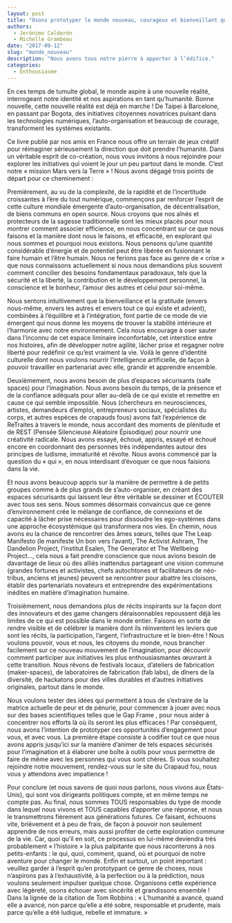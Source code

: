 ```yaml
---
layout: post
title: "Osons prototyper le monde nouveau, courageux et bienveillant que nous savons possible"
authors: 
  - Jerónimo Calderón
  - Michelle Grambeau
date: "2017-09-12"
slug: "monde_nouveau"
description: "Nous avons tous notre pierre à apporter à l’édifice."
categories:
  - Enthousiasme
---
```


En ces temps de tumulte global, le monde aspire à une nouvelle réalité, interrogeant notre identité et nos aspirations en tant qu’humanité. Bonne nouvelle, cette nouvelle réalité est déjà en marche ! De Taipei à Barcelone, en passant par Bogota, des initiatives citoyennes novatrices puisant dans les technologies numériques, l’auto-organisation et beaucoup de courage, transforment les systèmes existants.

Ce livre publié par nos amis en France nous offre un terrain de jeux créatif pour réimaginer sérieusement la direction que doit prendre l’humanité. Dans un véritable esprit de co-création, nous vous invitons à nous rejoindre pour explorer les initiatives qui voient le jour un peu partout dans le monde. C’est notre « mission Mars vers la Terre » ! Nous avons dégagé trois points de départ pour ce cheminement :

Premièrement, au vu de la complexité, de la rapidité et de l’incertitude croissantes à l’ère du tout numérique, commençons par renforcer l’esprit de cette culture mondiale émergente d’auto-organisation, de décentralisation, de biens communs en open source. Nous croyons que nos aînés et protecteurs de la sagesse traditionnelle sont les mieux placés pour nous montrer comment associer efficience, en nous concentrant sur ce que nous faisons et la manière dont nous le faisons, et efficacité, en explorant qui nous sommes et pourquoi nous existons. Nous pensons qu’une quantité considérable d’énergie et de potentiel peut être libérée en fusionnant le faire humain et l’être humain. Nous ne ferions pas face au genre de « crise » que nous connaissons actuellement si nous nous demandions plus souvent comment concilier des besoins fondamentaux paradoxaux, tels que la sécurité et la liberté, la contribution et le développement personnel, la conscience et le bonheur, l’amour des autres et celui pour soi-même.

Nous sentons intuitivement que la bienveillance et la gratitude (envers nous-même, envers les autres et envers tout ce qui existe et advient), combinées à l’équilibre et à l’intégration, font partie de ce mode de vie émergent qui nous donne les moyens de trouver la stabilité intérieure et l’harmonie avec notre environnement. Cela nous encourage à oser sauter dans l’inconnu de cet espace liminaire inconfortable, cet interstice entre nos histoires, afin de développer notre agilité, lâcher prise et regagner notre liberté pour redéfinir ce qu’est vraiment la vie. Voilà le genre d’identité culturelle dont nous voulons nourrir l’intelligence artificielle, de façon à pouvoir travailler en partenariat avec elle, grandir et apprendre ensemble.


Deuxièmement, nous avons besoin de plus d’espaces sécurisants (safe spaces) pour l’imagination. Nous avons besoin du temps, de la présence et de la confiance adéquats pour aller au-delà de ce qui existe et remettre en cause ce qui semble impossible. Nous (chercheurs en neurosciences, artistes, demandeurs d’emploi, entrepreneurs sociaux, spécialistes du corps, et autres espèces de crapauds fous) avons fait l’expérience de ReTraites  à travers le monde, nous accordant des moments de plénitude et de REST  (Pensée Silencieuse Aléatoire Épisodique) pour nourrir une créativité radicale. Nous avons essayé, échoué, appris, essayé et échoué encore en coordonnant des personnes très indépendantes autour des principes de ludisme, immaturité et révolte. Nous avons commencé par la question du « qui », en nous interdisant d’évoquer ce que nous faisions dans la vie. 

Et nous avons beaucoup appris sur la manière de permettre à de petits groupes comme à de plus grands de s’auto-organiser, en créant des espaces sécurisants qui laissent leur être véritable se dessiner et ÉCOUTER avec tous ses sens. Nous sommes désormais convaincus que ce genre d’environnement crée le mélange de confiance, de connexions et de capacité à lâcher prise nécessaires pour dissoudre les ego-systèmes dans une approche écosystémique qui transformera nos vies. En chemin, nous avons eu la chance de rencontrer des âmes sœurs, telles que The Leap Manifesto (le manifeste Un bon vers l’avant), The Activist Ashram, The Dandelion Project, l’institut Esalen, The Generator et The Wellbeing Project…, cela nous a fait prendre conscience que nous avions besoin de davantage de lieux où des alliés inattendus partageant une vision commune (grandes fortunes et activistes, chefs autochtones et facilitateurs de néo-tribus, anciens et jeunes) peuvent se rencontrer pour abattre les cloisons, établir des partenariats novateurs et entreprendre des expérimentations inédites en matière d’imagination humaine.


Troisièmement, nous demandons plus de récits inspirants sur la façon dont des innovateurs et des game changers déraisonnables repoussent déjà les limites de ce qui est possible dans le monde entier. Faisons en sorte de rendre visible et de célébrer la manière dont ils réinventent les leviers que sont les récits, la participation, l’argent, l’infrastructure et le bien-être ! Nous voulons pouvoir, vous et nous, les citoyens du monde, nous brancher facilement sur ce nouveau mouvement de l’imagination, pour découvrir comment participer aux initiatives les plus enthousiasmantes œuvrant à cette transition. Nous rêvons de festivals locaux, d’ateliers de fabrication (maker-spaces), de laboratoires de fabrication (fab labs), de dîners de la diversité, de hackatons  pour des villes durables et d’autres initiatives originales, partout dans le monde. 

Nous voulons tester des idées qui permettent à tous de s’extraire de la matrice actuelle de peur et de pénurie, pour commencer à jouer avec nous sur des bases scientifiques telles que le Gap Frame , pour nous aider à concentrer nos efforts là où ils seront les plus efficaces ! Par conséquent, nous avons l’intention de prototyper ces opportunités d’engagement pour vous, et avec vous. La première étape consiste à codifier tout ce que nous avons appris jusqu’ici sur la manière d’animer de tels espaces sécurisés pour l’imagination et à élaborer une boîte à outils pour vous permettre de faire de même avec les personnes qui vous sont chères. Si vous souhaitez rejoindre notre mouvement, rendez-vous sur le site du Crapaud fou, nous vous y attendons avec impatience !



Pour conclure (et nous savons de quoi nous parlons, nous vivons aux États-Unis), qui sont vos dirigeants politiques compte, et en même temps ne compte pas. Au final, nous sommes TOUS responsables  du type de monde dans lequel nous vivons et TOUS capables d’apporter une réponse, et nous le transmettrons fièrement aux générations futures. Ce faisant, échouons vite, brièvement et à peu de frais, de façon à pouvoir non seulement apprendre de nos erreurs, mais aussi profiter de cette exploration commune de la vie. Car, quoi qu’il en soit, ce processus en lui-même deviendra très probablement « l’histoire » la plus palpitante que nous raconterons à nos petits-enfants : le qui, quoi, comment, quand, où et pourquoi de notre aventure pour changer le monde. Enfin et surtout, un point important : veuillez garder à l’esprit qu’en prototypant ce genre de choses, nous n’aspirons pas à l’exhaustivité, à la perfection ou à la prédiction, nous voulons seulement impulser quelque chose. Organisons cette expérience avec légèreté, osons échouer avec sincérité et grandissons ensemble ! Dans la lignée de la citation de Tom Robbins : « L’humanité a avancé, quand elle a avancé, non parce qu’elle a été sobre, responsable et prudente, mais parce qu’elle a été ludique, rebelle et immature. »
